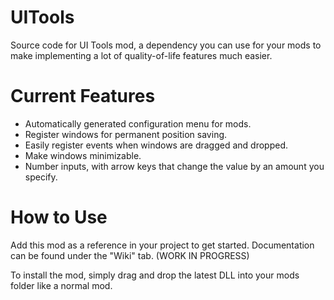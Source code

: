 # UITools
Source code for UI Tools mod, a dependency you can use for your mods to make implementing a lot of quality-of-life features much easier. 

# Current Features
- Automatically generated configuration menu for mods.
- Register windows for permanent position saving.
- Easily register events when windows are dragged and dropped.
- Make windows minimizable.
- Number inputs, with arrow keys that change the value by an amount you specify.

# How to Use
Add this mod as a reference in your project to get started. Documentation can be found under the "Wiki" tab. (WORK IN PROGRESS)

To install the mod, simply drag and drop the latest DLL into your mods folder like a normal mod.
